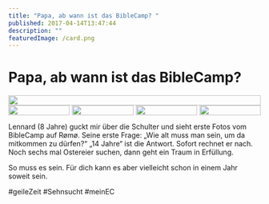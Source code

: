 ```yaml
---
title: "Papa, ab wann ist das BibleCamp? "
published: 2017-04-14T13:47:44
description: ""
featuredImage: /card.png
---
```


# Papa, ab wann ist das BibleCamp? 

<div style="display: grid; grid-template-columns: repeat(1, 1fr); grid-gap: 5px;">
<img src="/old/DSC_3831.jpg" alt width="100%">
</div>

<div style="display: grid; grid-template-columns: repeat(4, 1fr); grid-gap: 5px;">
<img src="/old/DSC_3820.jpg" alt width="100%">
<img src="/old/DSC_3827.jpg" alt width="100%">
<img src="/old/DSC_3829.jpg" alt width="100%">
<img src="/old/DSC_3870.jpg" alt width="100%">
</div>

Lennard (8 Jahre) guckt mir über die Schulter und sieht erste Fotos vom BibleCamp auf Rømø. Seine erste Frage: &#8222;Wie alt muss man sein, um da mitkommen zu dürfen?&#8220; &#8222;14 Jahre&#8220; ist die Antwort. Sofort rechnet er nach. Noch sechs mal Ostereier suchen, dann geht ein Traum in Erfüllung.

So muss es sein. Für dich kann es aber vielleicht schon in einem Jahr soweit sein.

#geileZeit #Sehnsucht #meinEC